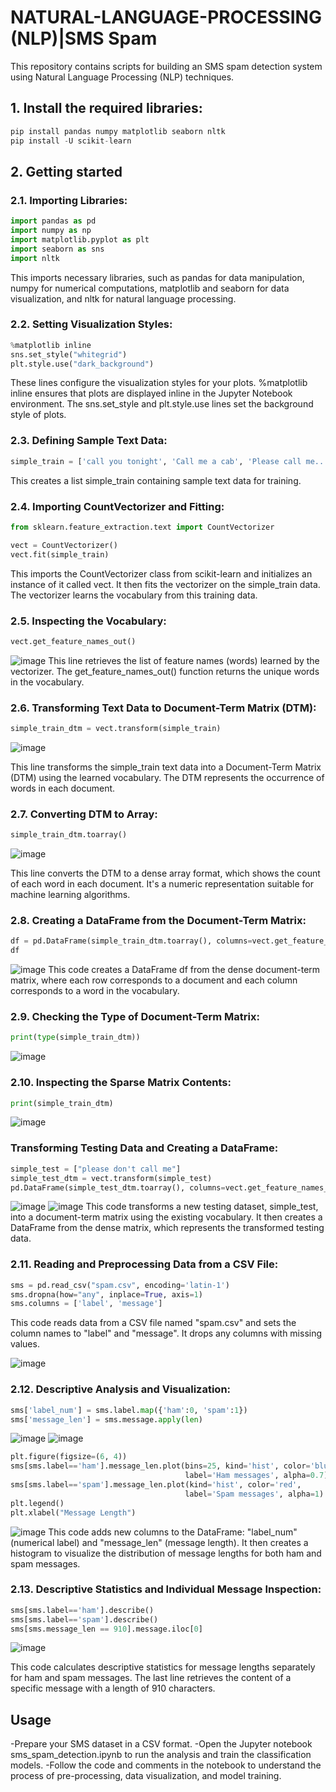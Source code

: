 # NATURAL-LANGUAGE-PROCESSING (NLP)|SMS Spam

This repository contains scripts for building an SMS spam detection system using Natural Language Processing (NLP) techniques.

## 1. Install the required libraries:
```Python
pip install pandas numpy matplotlib seaborn nltk 
pip install -U scikit-learn
```
## 2. Getting started
### 2.1. Importing Libraries:
```Python
import pandas as pd
import numpy as np
import matplotlib.pyplot as plt
import seaborn as sns
import nltk
```
This imports necessary libraries, such as pandas for data manipulation, numpy for numerical computations, matplotlib and seaborn for data visualization, and nltk for natural language processing.
### 2.2. Setting Visualization Styles:
```Python
%matplotlib inline
sns.set_style("whitegrid")
plt.style.use("dark_background")
```
These lines configure the visualization styles for your plots. %matplotlib inline ensures that plots are displayed inline in the Jupyter Notebook environment. The sns.set_style and plt.style.use lines set the background style of plots.
### 2.3. Defining Sample Text Data:
```Python
simple_train = ['call you tonight', 'Call me a cab', 'Please call me... PLEASE!']
```
This creates a list simple_train containing sample text data for training.

### 2.4. Importing CountVectorizer and Fitting:
```Python
from sklearn.feature_extraction.text import CountVectorizer

vect = CountVectorizer()
vect.fit(simple_train)
```
This imports the CountVectorizer class from scikit-learn and initializes an instance of it called vect. It then fits the vectorizer on the simple_train data. The vectorizer learns the vocabulary from this training data.
### 2.5. Inspecting the Vocabulary:
```Python
vect.get_feature_names_out()
```
![image](https://github.com/HaColab2k/NLP_SMS_Spam/assets/127838132/f49df1f9-6133-408c-ac46-3302d2916fef)
This line retrieves the list of feature names (words) learned by the vectorizer. The get_feature_names_out() function returns the unique words in the vocabulary.
### 2.6. Transforming Text Data to Document-Term Matrix (DTM):
```Python
simple_train_dtm = vect.transform(simple_train)
```
![image](https://github.com/HaColab2k/NLP_SMS_Spam/assets/127838132/3558991b-a363-439d-9606-2db9549b14da)

This line transforms the simple_train text data into a Document-Term Matrix (DTM) using the learned vocabulary. The DTM represents the occurrence of words in each document.

### 2.7. Converting DTM to Array:
```Python
simple_train_dtm.toarray()
```
![image](https://github.com/HaColab2k/NLP_SMS_Spam/assets/127838132/69119bff-a585-42aa-9b3b-b50f03c973e7)

This line converts the DTM to a dense array format, which shows the count of each word in each document. It's a numeric representation suitable for machine learning algorithms.
### 2.8. Creating a DataFrame from the Document-Term Matrix:
```Python
df = pd.DataFrame(simple_train_dtm.toarray(), columns=vect.get_feature_names_out())
df
```
![image](https://github.com/HaColab2k/NLP_SMS_Spam/assets/127838132/a113225d-5f00-46d0-9925-8470caa29592)
This code creates a DataFrame df from the dense document-term matrix, where each row corresponds to a document and each column corresponds to a word in the vocabulary.
### 2.9. Checking the Type of Document-Term Matrix:
```Python
print(type(simple_train_dtm))
```
![image](https://github.com/HaColab2k/NLP_SMS_Spam/assets/127838132/393b0b5a-5675-4b60-bf30-a8e25f4534b3)
### 2.10. Inspecting the Sparse Matrix Contents:
```Python
print(simple_train_dtm)
```
![image](https://github.com/HaColab2k/NLP_SMS_Spam/assets/127838132/f783d6b8-9aaf-4e7b-9dd3-d9dabc21958e)
### Transforming Testing Data and Creating a DataFrame:
```Python
simple_test = ["please don't call me"]
simple_test_dtm = vect.transform(simple_test)
pd.DataFrame(simple_test_dtm.toarray(), columns=vect.get_feature_names_out())
```
![image](https://github.com/HaColab2k/NLP_SMS_Spam/assets/127838132/9ab02628-2f4a-4eac-9a75-cd3d88bdaf74)
![image](https://github.com/HaColab2k/NLP_SMS_Spam/assets/127838132/eb86b731-0b08-43b4-a3c7-35fb7c6d8eca)
This code transforms a new testing dataset, simple_test, into a document-term matrix using the existing vocabulary. It then creates a DataFrame from the dense matrix, which represents the transformed testing data.
### 2.11. Reading and Preprocessing Data from a CSV File:
```Python
sms = pd.read_csv("spam.csv", encoding='latin-1')
sms.dropna(how="any", inplace=True, axis=1)
sms.columns = ['label', 'message']
```
This code reads data from a CSV file named "spam.csv" and sets the column names to "label" and "message". It drops any columns with missing values.

![image](https://github.com/HaColab2k/NLP_SMS_Spam/assets/127838132/8eb210be-887f-4a22-beeb-ff43d6c0a274)

### 2.12. Descriptive Analysis and Visualization:
```Python
sms['label_num'] = sms.label.map({'ham':0, 'spam':1})
sms['message_len'] = sms.message.apply(len)
```
![image](https://github.com/HaColab2k/NLP_SMS_Spam/assets/127838132/ccd0c658-ba9d-42e7-b172-f21a3aa9c66f)
![image](https://github.com/HaColab2k/NLP_SMS_Spam/assets/127838132/44f94817-06bf-4a7a-beeb-bdb2020e5f0d)
```Python
plt.figure(figsize=(6, 4))
sms[sms.label=='ham'].message_len.plot(bins=25, kind='hist', color='blue', 
                                       label='Ham messages', alpha=0.7)
sms[sms.label=='spam'].message_len.plot(kind='hist', color='red', 
                                       label='Spam messages', alpha=1)
plt.legend()
plt.xlabel("Message Length")
```
![image](https://github.com/HaColab2k/NLP_SMS_Spam/assets/127838132/58d745bd-8473-4b2b-b63c-73a968e5042b)
This code adds new columns to the DataFrame: "label_num" (numerical label) and "message_len" (message length). It then creates a histogram to visualize the distribution of message lengths for both ham and spam messages.

### 2.13. Descriptive Statistics and Individual Message Inspection:
```Python
sms[sms.label=='ham'].describe()
sms[sms.label=='spam'].describe()
sms[sms.message_len == 910].message.iloc[0]
```
![image](https://github.com/HaColab2k/NLP_SMS_Spam/assets/127838132/3de188e3-ff75-44fa-b3ca-53ac98bad0c4)

This code calculates descriptive statistics for message lengths separately for ham and spam messages. The last line retrieves the content of a specific message with a length of 910 characters.
## Usage
-Prepare your SMS dataset in a CSV format.
-Open the Jupyter notebook sms_spam_detection.ipynb to run the analysis and train the classification models.
-Follow the code and comments in the notebook to understand the process of pre-processing, data visualization, and model training.
